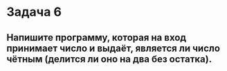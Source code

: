 # Задача 6

## Напишите программу, которая на вход принимает число и выдаёт, является ли число чётным (делится ли оно на два без остатка).
